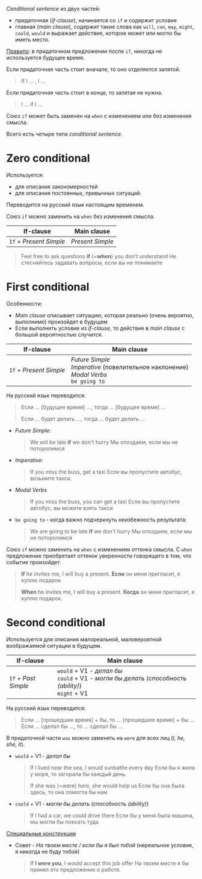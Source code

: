 *Conditional sentence* из двух частей:

- придаточная (*if-clause*), начинается со `if` и содержит условие
- главная (*main clause*), содержит такие слова как `will`, `can`, `may`, `might`, `could`, `would` и выражает действие, которое может или могло бы иметь место.

<u>Правило</u>: в придаточном предложении после `if`, никогда не используется будущее время.

Если придаточная часть стоит вначале, то оно отделяется запятой.

>  If I ...  , I ... 

Если придаточная часть стоит в конце, то запятая не нужна. 

> I ...  if I ...

Союз `if` может быть заменен на `when` с изменением или без изменения смысла.

Всего есть четыре типа *conditional sentence*.

#  Zero conditional 

Используется:

- для описания закономерностей 
- для описания постоянных, привычных ситуаций. 

Переводится на русский язык настоящим временем. 

Союз `if`  можно заменить на `when` без изменения смысла. 

| If-clause               | Main clause      |
| ----------------------- | ---------------- |
| `If` + *Present Simple* | *Present Simple* |

>  Feel free to ask questions **if** (=**when**) you don't understand  Не стесняйтесь задавать вопросы, если вы не понимаете 

# First conditional

Особенности:

- *Main clause* описывает ситуацию, которая реально (очень вероятно, выполнимо) произойдет в будущем
- Если выполнить условие из *if-clause*, то действие в *main clause* с большой вероятностью случится.  

| If-clause               | Main clause                                                  |
| ----------------------- | ------------------------------------------------------------ |
| `If` + *Present Simple* | *Future Simple*<br/>*Imperative* (повелительное наклонение)<br/>*Modal Verbs*<br/>`be going to` |

На русский язык переводится:

> Если ... [будущее время] ..., тогда ... [будущее время] ...
>
> Если ... будет делать ..., тогда ... будет делать ...


- *Future Simple*:

  >  We will be late **if** we don't hurry Мы опоздаем, если мы не поторопимся 
  
- *Imperative*:

  > If you miss the buss, get a taxi  Если вы пропустите автобус, возьмите такси. 

- *Modal Verbs*

  > If you miss the buss, you can get a taxi  Если вы пропустите автобус, вы можете взять такси

- `be going to` - когда важно подчеркнуть неизбежность результата: 

  > We are going to be late **if** we don't hurry Мы опоздаем, если мы не поторопимся 

Союз `if`  можно заменить на `when` с изменением оттенка смысла.  С `when` предложение приобретает оттенок уверенности говорящего в том, что событие произойдет.  

>  **If** he invites me, I will buy a present.  **Если** он меня пригласит, я куплю подарок 
>
>  **When** he invites me, I will buy a present.  **Когда** он меня пригласит, я куплю подарок. 

# Second conditional

Используется для описания малореальной, маловероятной воображаемой ситуации в будущем.

| If-clause            | Main clause                                                  |
| -------------------- | ------------------------------------------------------------ |
| `If` + *Past Simple* | `would` + V1 - *делал бы*<br/>`could` + V1 - *могли бы делать* (способность *(ability)*)<br/>`might` + V1 |

На русский язык переводится:

> Если ... [прошедшее время] + бы, то ... [прошедшее время] + бы ... 
> Если ... сделал бы ..., то ... сделал бы ...

В придаточной части `was` можно заменять на `were` для всех лиц (*I, he, she, it*).

- `would` + V1 - *делал бы*

  > If I lived near the sea, I would sunbathe every day Если бы я жила у моря, то загорала бы каждый день.
  >
  > If she was (=were) here, she would help us Если бы она была здесь, то она помогла бы нам

- `could` + V1 - *могли бы делать* (способность *(ability)*)

  > If I had a car, we could drive there Если бы у меня была машина, мы могли бы поехать туда

<u>Специальные конструкции</u>

- Совет - *На твоем месте / если бы я был тобой* (нереальное условие, я никогда не буду тобой)

  > If **I were you**, I would accept this job offer На твоем месте я бы принял это предложение о работе. 

